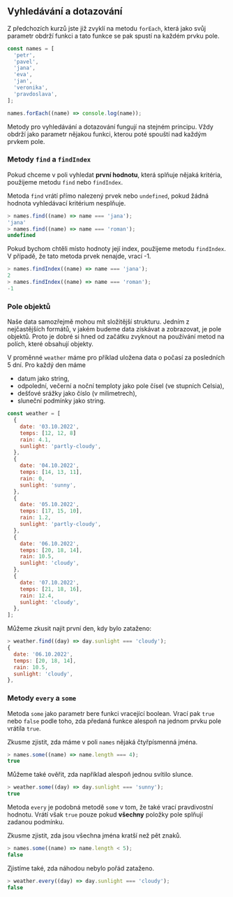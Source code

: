 ## Vyhledávání a dotazování

Z předchozích kurzů jste již zvyklí na metodu `forEach`, která jako svůj parametr obdrží funkci a tato funkce se pak spustí na každém prvku pole.

```js
const names = [
  'petr',
  'pavel',
  'jana',
  'eva',
  'jan',
  'veronika',
  'pravdoslava',
];

names.forEach((name) => console.log(name));
```

Metody pro vyhledávání a dotazování fungují na stejném principu. Vždy obdrží jako parametr nějakou funkci, kterou poté spouští nad každým prvkem pole.

### Metody `find` a `findIndex`

Pokud chceme v poli vyhledat **první hodnotu**, která splňuje nějaká kritéria, použijeme metodu `find` nebo `findIndex`.

Metoda `find` vrátí přímo nalezený prvek nebo `undefined`, pokud žádná hodnota vyhledávací kritérium nesplňuje.

```js
> names.find((name) => name === 'jana');
'jana'
> names.find((name) => name === 'roman');
undefined
```

Pokud bychom chtěli místo hodnoty její index, použijeme metodu `findIndex`. V případě, že tato metoda prvek nenajde, vrací -1.

```js
> names.findIndex((name) => name === 'jana');
2
> names.findIndex((name) => name === 'roman');
-1
```

### Pole objektů

Naše data samozřejmě mohou mít složitější strukturu. Jedním z nejčastějších formátů, v jakém budeme data získávat a zobrazovat, je pole objektů. Proto je dobré si hned od začátku zvyknout na používání metod na polích, které obsahují objekty.

V proměnné `weather` máme pro příklad uložena data o počasí za posledních 5 dní. Pro každý den máme

- datum jako string,
- odpolední, večerní a noční temploty jako pole čísel (ve stupních Celsia),
- dešťové srážky jako číslo (v milimetrech),
- sluneční podmínky jako string.

```js
const weather = [
  {
    date: '03.10.2022',
    temps: [12, 12, 8]
    rain: 4.1,
    sunlight: 'partly-cloudy',
  },
  {
    date: '04.10.2022',
    temps: [14, 13, 11],
    rain: 0,
    sunlight: 'sunny',
  },
  {
    date: '05.10.2022',
    temps: [17, 15, 10],
    rain: 1.2,
    sunlight: 'partly-cloudy',
  },
  {
    date: '06.10.2022',
    temps: [20, 18, 14],
    rain: 10.5,
    sunlight: 'cloudy',
  },
  {
    date: '07.10.2022',
    temps: [21, 18, 16],
    rain: 12.4,
    sunlight: 'cloudy',
  },
];
```

Můžeme zkusit najit první den, kdy bylo zataženo:

```js
> weather.find((day) => day.sunlight === 'cloudy');
{
  date: '06.10.2022',
  temps: [20, 18, 14],
  rain: 10.5,
  sunlight: 'cloudy',
},
```

### Metody `every` a `some`

Metoda `some` jako parametr bere funkci vracející boolean. Vrací pak `true` nebo `false` podle toho, zda předaná funkce alespoň na jednom prvku pole vrátila `true`.

Zkusme zjistit, zda máme v poli `names` nějaká čtyřpísmenná jména.

```js
> names.some((name) => name.length === 4);
true
```

Můžeme také ověřit, zda například alespoň jednou svítilo slunce.

```js
> weather.some((day) => day.sunlight === 'sunny');
true
```

Metoda `every` je podobná metodě `some` v tom, že také vrací pravdivostní hodnotu. Vrátí však `true` pouze pokud **všechny** položky pole splňují zadanou podmínku.

Zkusme zjistit, zda jsou všechna jména kratší než pět znaků.

```js
> names.some((name) => name.length < 5);
false
```

Zjistíme také, zda náhodou nebylo pořád zataženo.

```js
> weather.every((day) => day.sunlight === 'cloudy');
false
```
